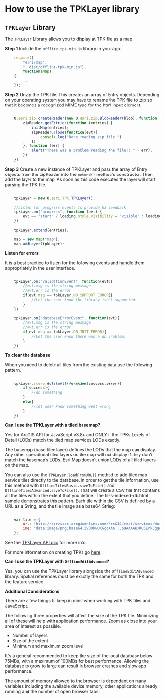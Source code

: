 How to use the TPKLayer library
===============================

## `TPKLayer` Library

The `TPKLayer` Library allows you to display at TPK file as a map. 

**Step 1** Include the `offline-tpk-min.js` library in your app.

```js
	require([
		"esri/map", 
		"..dist/offline-tpk-min.js"], 
		function(Map)
	{
		...
	});
```

**Step 2** Unzip the TPK file. This creates an array of Entry objects. Depending on your operating system you may have to rename the TPK file to .zip so that it becomes a recognized MIME type for the html input element.

```js

	O.esri.zip.createReader(new O.esri.zip.BlobReader(blob), function (zipReader) {
    	zipReader.getEntries(function (entries) {
        	initMap(entries);
        	zipReader.close(function(evt){
            	console.log("Done reading zip file.")
        	})
    	}, function (err) {
        	alert("There was a problem reading the file!: " + err);
    	})
	})


```
**Step 3** Create a new instance of TPKLayer and pass the array of Entry objects from the zipReader into the `extend()` method's constructor. Then add the layer to the map. As soon as this code executes the layer will start parsing the TPK file. 


```js

	tpkLayer = new O.esri.TPK.TPKLayer();
	
	//Listen for progress events to provide UX feedback
	tpkLayer.on("progress", function (evt) {
		evt == "start" ? loading.style.visibility = "visible" : loading.style.visibility = "hidden";
	})
	
	tpkLayer.extend(entries);

	map = new Map("map");
	map.addLayer(tpkLayer);

```



**Listen for errors**

It is a best practice to listen for the following events and handle them appropriately in the user interface.

```js
	
	tpkLayer.on("validationEvent", function(evt){
		//evt.msg is the string message
		//evt.err is the error 
		if(evt.msg == tpkLayer.NO_SUPPORT_ERROR){
			//Let the user know the library isn't supported.
		}
	})
	
	tpkLayer.on("databaseErrorEvent", function(evt){
		//evt.msg is the string message
		//evt.err is the error 
		if(evt.msg == tpkLayer.DB_INIT_ERROR){
			//Let the user know there was a db problem.
		}
	})

```


**To clear the database**

When you need to delete all tiles from the existing data use the following pattern. 

```js
	
	tpkLayer.store.deleteAll(function(success,error){
		if(success){
			//do something
		}
		else{
			//let user know something went wrong
		}	
	})

```

**Can I use the TPKLayer with a tiled basemap?**

Yes for ArcGIS API for JavaScript v3.8+ and ONLY if the TPKs Levels of Detail (LODs) match the tiled map services LODs exactly.

The basemap (base tiled layer) defines the LODs that the map can display. Any other operational tiled layers on the map will not display if they don’t match the basemap’s LODs. Esri.Map doesn’t union LODs of all tiled layers on the map.

You can also use the `TPKLayer.loadFromURL()` method to add tiled map service tiles directly to the database. In order to get the tile information, use this method with `OfflineTilesBasic.saveToFile()` and `OfflineTilesAdvanced.saveToFile()`. That will create a CSV file that contains all the tiles within the extent that you define. The tiles-indexed-db.html sample demonstrates this pattern. Each tile within the CSV is defined by a URL as a String, and the tile image as a base64 String:

```js

	var tile = {
    	url: "http://services.arcgisonline.com/ArcGIS/rest/services/World_Imagery/MapServer/tile/16/24710/32091",
       	img: "data:image/png;base64,iVBORw0KGgoAAA...pQAAAABJRU5ErkJggg=="
    };

``` 

See the [TPKLayer API doc](tpklayer.md) for more info.

For more information on creating TPKs go [here](http://resources.arcgis.com/en/help/main/10.1/index.html#//006600000457000000).

**Can I use the TPKLayer with `OfflineEditAdvanced`?**

Yes, you can use the TPKLayer library alongside the `OfflineEditAdvanced` library. Spatial references must be exactly the same for both the TPK and the feature service.

**Additional Considerations**

There are a few things to keep in mind when working with TPK files and JavaScript.

The following three properties will affect the size of the TPK file. Minimizing all of these will help with application performance. Zoom as close into your area of interest as possible. 

* Number of layers
* Size of the extent
* Minimum and maximum zoom level 

It's a general recommended to keep the size of the local database below 75MBs, with a maximum of 100MBs for best performance. Allowing the database to grow to large can result in browser crashes and slow app performance. 

The amount of memory allowed to the browser is dependant on many variables including the available device memory, other applications already running and the number of open browser tabs.




